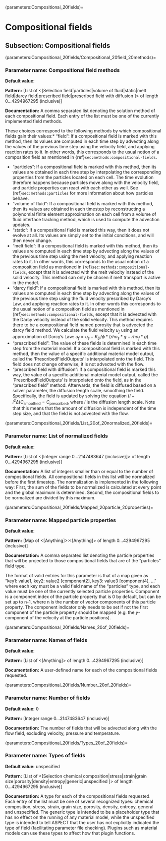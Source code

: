 (parameters:Compositional_20fields)=
# Compositional fields


## **Subsection:** Compositional fields


(parameters:Compositional_20fields/Compositional_20field_20methods)=
### __Parameter name:__ Compositional field methods
**Default value:**

**Pattern:** [List of <[Selection field|particles|volume of fluid|static|melt field|darcy field|prescribed field|prescribed field with diffusion ]> of length 0...4294967295 (inclusive)]

**Documentation:** A comma separated list denoting the solution method of each compositional field. Each entry of the list must be one of the currently implemented field methods.

These choices correspond to the following methods by which compositional fields gain their values:* &ldquo;field&rdquo;: If a compositional field is marked with this method, then its values are computed in each time step by advecting along the values of the previous time step using the velocity field, and applying reaction rates to it. In other words, this corresponds to the usual notion of a composition field as mentioned in {ref}`sec:methods:compositional-fields`.
* &ldquo;particles&rdquo;: If a compositional field is marked with this method, then its values are obtained in each time step by interpolating the corresponding properties from the particles located on each cell. The time evolution therefore happens because particles move along with the velocity field, and particle properties can react with each other as well. See {ref}`sec:methods:particles` for more information about how particles behave.
* &ldquo;volume of fluid&ldquo;: If a compositional field is marked with this method, then its values are obtained in each timestep by reconstructing a polynomial finite element approximation on each cell from a volume of fluid interface tracking method, which is used to compute the advection updates.
* &ldquo;static&rdquo;: If a compositional field is marked this way, then it does not evolve at all. Its values are simply set to the initial conditions, and will then never change.
* &ldquo;melt field&rdquo;: If a compositional field is marked with this method, then its values are computed in each time step by advecting along the values of the previous time step using the melt velocity, and applying reaction rates to it. In other words, this corresponds to the usual notion of a composition field as mentioned in {ref}`sec:methods:compositional-fields`, except that it is advected with the melt velocity instead of the solid velocity. This method can only be chosen if melt transport is active in the model.
* &ldquo;darcy field&rdquo;: If a compositional field is marked with this method, then its values are computed in each time step by advecting along the values of the previous time step using the fluid velocity prescribed by Darcy&rsquo;s Law, and applying reaction rates to it. In other words this corresponds to the usual notion of a composition field as mentioned in {ref}`sec:methods:compositional-fields`, except that it is advected with the Darcy velocity instead of the solid velocity. This method requires there to be a compositional field named porosity that is advected the darcy field method. We calculate the fluid velocity $u_f$ using an approximation of Darcy&rsquo;s Law: $u_f = u_s - K_D / \phi * (rho_s * g - rho_f * g)$.
* &ldquo;prescribed field&rdquo;: The value of these fields is determined in each time step from the material model. If a compositional field is marked with this method, then the value of a specific additional material model output, called the &lsquo;PrescribedFieldOutputs&rsquo; is interpolated onto the field. This field does not change otherwise, it is not advected with the flow.
* &ldquo;prescribed field with diffusion&rdquo;: If a compositional field is marked this way, the value of a specific additional material model output, called the &lsquo;PrescribedFieldOutputs&rsquo; is interpolated onto the field, as in the &ldquo;prescribed field&rdquo; method. Afterwards, the field is diffused based on a solver parameter, the diffusion length scale, smoothing the field. Specifically, the field is updated by solving the equation $(I-l^2 \Delta) C_\text{smoothed} = C_\text{prescribed}$, where $l$ is the diffusion length scale. Note that this means that the amount of diffusion is independent of the time step size, and that the field is not advected with the flow.

(parameters:Compositional_20fields/List_20of_20normalized_20fields)=
### __Parameter name:__ List of normalized fields
**Default value:**

**Pattern:** [List of <[Integer range 0...2147483647 (inclusive)]> of length 0...4294967295 (inclusive)]

**Documentation:** A list of integers smaller than or equal to the number of compositional fields. All compositional fields in this list will be normalized before the first timestep. The normalization is implemented in the following way: First, the sum of the fields to be normalized is calculated at every point and the global maximum is determined. Second, the compositional fields to be normalized are divided by this maximum.

(parameters:Compositional_20fields/Mapped_20particle_20properties)=
### __Parameter name:__ Mapped particle properties
**Default value:**

**Pattern:** [Map of <[Anything]>:<[Anything]> of length 0...4294967295 (inclusive)]

**Documentation:** A comma separated list denoting the particle properties that will be projected to those compositional fields that are of the &ldquo;particles&rdquo; field type.

The format of valid entries for this parameter is that of a map given as &ldquo;key1: value1, key2: value2 [component2], key3: value3 [component4], ...&rdquo; where each key must be a valid field name of the &ldquo;particles&rdquo; type, and each value must be one of the currently selected particle properties. Component is a component index of the particle property that is 0 by default, but can be set up to n-1, where n is the number of vector components of this particle property. The component indicator only needs to be set if not the first component of the particle property should be mapped (e.g. the $y$-component of the velocity at the particle positions).

(parameters:Compositional_20fields/Names_20of_20fields)=
### __Parameter name:__ Names of fields
**Default value:**

**Pattern:** [List of <[Anything]> of length 0...4294967295 (inclusive)]

**Documentation:** A user-defined name for each of the compositional fields requested.

(parameters:Compositional_20fields/Number_20of_20fields)=
### __Parameter name:__ Number of fields
**Default value:** 0

**Pattern:** [Integer range 0...2147483647 (inclusive)]

**Documentation:** The number of fields that will be advected along with the flow field, excluding velocity, pressure and temperature.

(parameters:Compositional_20fields/Types_20of_20fields)=
### __Parameter name:__ Types of fields
**Default value:** unspecified

**Pattern:** [List of <[Selection chemical composition|stress|strain|grain size|porosity|density|entropy|generic|unspecified ]> of length 0...4294967295 (inclusive)]

**Documentation:** A type for each of the compositional fields requested. Each entry of the list must be one of several recognized types: chemical composition, stress, strain, grain size, porosity, density, entropy, general and unspecified. The generic type is intended to be a placeholder type that has no effect on the running of any material model, while the unspecified type is intended to tell ASPECT that the user has not explicitly indicated the type of field (facilitating parameter file checking). Plugins such as material models can use these types to affect how that plugin functions.

